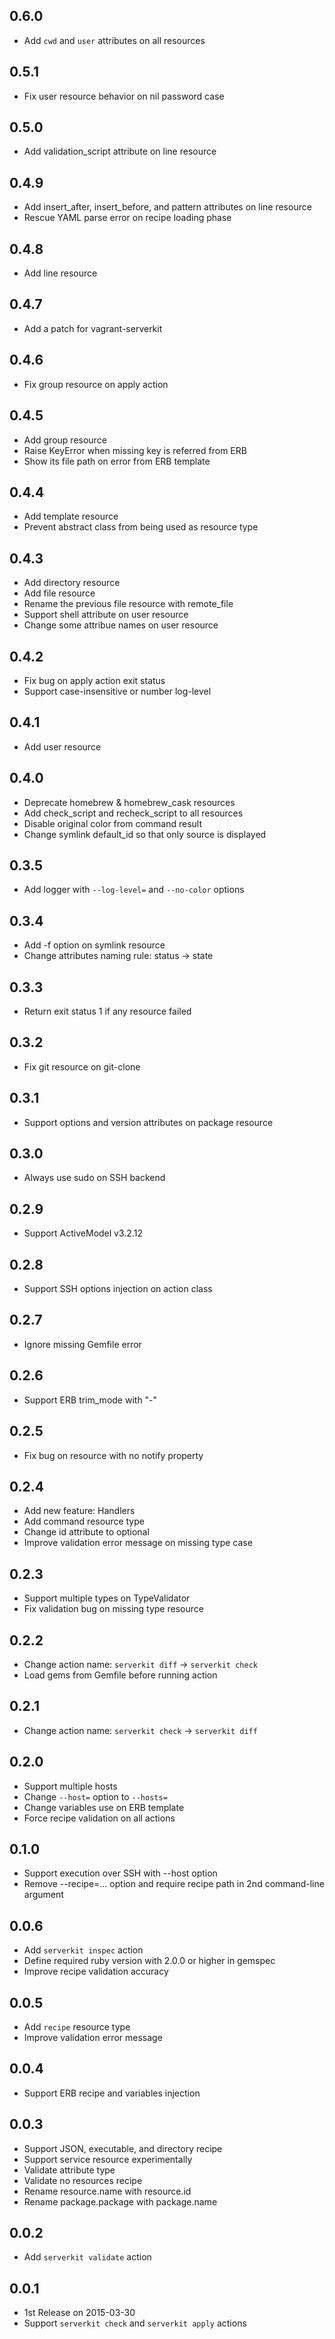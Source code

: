 ## 0.6.0
- Add `cwd` and `user` attributes on all resources

## 0.5.1
- Fix user resource behavior on nil password case

## 0.5.0
- Add validation_script attribute on line resource

## 0.4.9
- Add insert_after, insert_before, and pattern attributes on line resource
- Rescue YAML parse error on recipe loading phase

## 0.4.8
- Add line resource

## 0.4.7
- Add a patch for vagrant-serverkit

## 0.4.6
- Fix group resource on apply action

## 0.4.5
- Add group resource
- Raise KeyError when missing key is referred from ERB
- Show its file path on error from ERB template

## 0.4.4
- Add template resource
- Prevent abstract class from being used as resource type

## 0.4.3
- Add directory resource
- Add file resource
- Rename the previous file resource with remote_file
- Support shell attribute on user resource
- Change some attribue names on user resource

## 0.4.2
- Fix bug on apply action exit status
- Support case-insensitive or number log-level

## 0.4.1
- Add user resource

## 0.4.0
- Deprecate homebrew & homebrew_cask resources
- Add check_script and recheck_script to all resources
- Disable original color from command result
- Change symlink default_id so that only source is displayed

## 0.3.5
- Add logger with `--log-level=` and `--no-color` options

## 0.3.4
- Add -f option on symlink resource
- Change attributes naming rule: status -> state

## 0.3.3
- Return exit status 1 if any resource failed

## 0.3.2
- Fix git resource on git-clone

## 0.3.1
- Support options and version attributes on package resource

## 0.3.0
- Always use sudo on SSH backend

## 0.2.9
- Support ActiveModel v3.2.12

## 0.2.8
- Support SSH options injection on action class

## 0.2.7
- Ignore missing Gemfile error

## 0.2.6
- Support ERB trim_mode with "-"

## 0.2.5
- Fix bug on resource with no notify property

## 0.2.4
- Add new feature: Handlers
- Add command resource type
- Change id attribute to optional
- Improve validation error message on missing type case

## 0.2.3
- Support multiple types on TypeValidator
- Fix validation bug on missing type resource

## 0.2.2
- Change action name: `serverkit diff` -> `serverkit check`
- Load gems from Gemfile before running action

## 0.2.1
- Change action name: `serverkit check` -> `serverkit diff`

## 0.2.0
- Support multiple hosts
- Change `--host=` option to `--hosts=`
- Change variables use on ERB template
- Force recipe validation on all actions

## 0.1.0
- Support execution over SSH with --host option
- Remove --recipe=... option and require recipe path in 2nd command-line argument

## 0.0.6
- Add `serverkit inspec` action
- Define required ruby version with 2.0.0 or higher in gemspec
- Improve recipe validation accuracy

## 0.0.5
- Add `recipe` resource type
- Improve validation error message

## 0.0.4
- Support ERB recipe and variables injection

## 0.0.3
- Support JSON, executable, and directory recipe
- Support service resource experimentally
- Validate attribute type
- Validate no resources recipe
- Rename resource.name with resource.id
- Rename package.package with package.name

## 0.0.2
- Add `serverkit validate` action

## 0.0.1
- 1st Release on 2015-03-30
- Support `serverkit check` and `serverkit apply` actions
